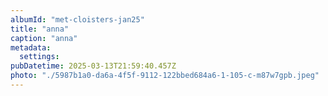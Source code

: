```yaml
---
albumId: "met-cloisters-jan25"
title: "anna"
caption: "anna"
metadata:
  settings:
pubDatetime: 2025-03-13T21:59:40.457Z
photo: "./5987b1a0-da6a-4f5f-9112-122bbed684a6-1-105-c-m87w7gpb.jpeg"
---
```


